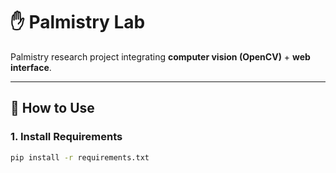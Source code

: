 # ✋ Palmistry Lab

Palmistry research project integrating **computer vision (OpenCV)** + **web interface**.

---

## 🚀 How to Use

### 1. Install Requirements
```bash
pip install -r requirements.txt

